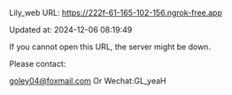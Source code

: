 Lily_web URL: https://222f-61-165-102-156.ngrok-free.app

Updated at: 2024-12-06 08:19:49

If you cannot open this URL, the server might be down.

Please contact: 

goley04@foxmail.com Or Wechat:GL_yeaH